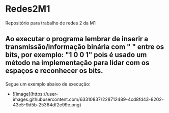 # Redes2M1
Repositório para trabalho de redes 2 da M1
<br>

<div> <h2><p> Ao executar o programa lembrar de inserir a transmissão/informação binária com " " entre os bits, por exemplo: "1 0 0 1" pois é usado um método na implementação
para lidar com os espaços e reconhecer os bits. </p> </h2> </div>

Segue um exemplo abaixo de execução:
<ul> <li>
![image](https://user-images.githubusercontent.com/63310837/228712489-4cd8fd43-8202-43e5-9d5b-25364df2e99e.png)

</li> </ul>
